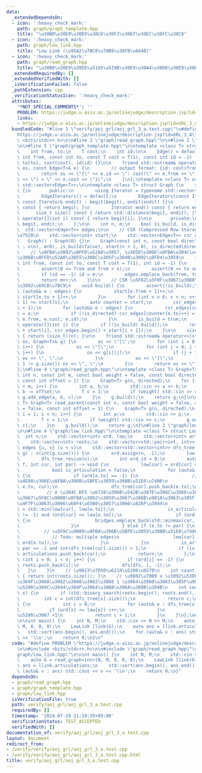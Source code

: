 ```yaml
---
data:
  _extendedDependsOn:
  - icon: ':heavy_check_mark:'
    path: graph/graph_template.hpp
    title: "\u30B0\u30E9\u30D5\u30C6\u30F3\u30D7\u30EC\u30FC\u30C8"
  - icon: ':heavy_check_mark:'
    path: graph/low_link.hpp
    title: "Low Link (\u95A2\u7BC0\u70B9\u30FB\u6A4B)"
  - icon: ':heavy_check_mark:'
    path: graph/read_graph.hpp
    title: "\u30B0\u30E9\u30D5\u5165\u529B\u30E9\u30A4\u30D6\u30E9\u30EA"
  _extendedRequiredBy: []
  _extendedVerifiedWith: []
  _isVerificationFailed: false
  _pathExtension: cpp
  _verificationStatusIcon: ':heavy_check_mark:'
  attributes:
    '*NOT_SPECIAL_COMMENTS*': ''
    PROBLEM: https://judge.u-aizu.ac.jp/onlinejudge/description.jsp?id=GRL_3_A
    links:
    - https://judge.u-aizu.ac.jp/onlinejudge/description.jsp?id=GRL_3_A
  bundledCode: "#line 1 \"verify/aoj_grl/aoj_grl_3_a.test.cpp\"\n#define PROBLEM \"\
    https://judge.u-aizu.ac.jp/onlinejudge/description.jsp?id=GRL_3_A\"\n\n#include\
    \ <bits/stdc++.h>\n\n#line 2 \"graph/read_graph.hpp\"\n\n#line 2 \"graph/graph_template.hpp\"\
    \n\n#line 5 \"graph/graph_template.hpp\"\n\ntemplate <class T> struct Edge {\n\
    \    int from, to;\n    T cost;\n    int id;\n\n    Edge() = default;\n    Edge(const\
    \ int from, const int to, const T cost = T(1), const int id = -1) : from(from),\
    \ to(to), cost(cost), id(id) {}\n\n    friend std::ostream& operator<<(std::ostream&\
    \ os, const Edge<T>& e) {\n        // output format: {id: cost(from, to) = cost}\n\
    \        return os << \"{\" << e.id << \": cost(\" << e.from << \", \" << e.to\
    \ << \") = \" << e.cost << \"}\";\n    }\n};\ntemplate <class T> using Edges =\
    \ std::vector<Edge<T>>;\n\ntemplate <class T> struct Graph {\n    struct EdgeIterators\
    \ {\n       public:\n        using Iterator = typename std::vector<Edge<T>>::iterator;\n\
    \        EdgeIterators() = default;\n        EdgeIterators(const Iterator& begit,\
    \ const Iterator& endit) : begit(begit), endit(endit) {}\n        Iterator begin()\
    \ const { return begit; }\n        Iterator end() const { return endit; }\n  \
    \      size_t size() const { return std::distance(begit, endit); }\n        Edge<T>&\
    \ operator[](int i) const { return begit[i]; }\n\n       private:\n        Iterator\
    \ begit, endit;\n    };\n\n    int n, m;\n    bool is_build, is_directed;\n  \
    \  std::vector<Edge<T>> edges;\n\n    // CSR (Compressed Row Storage) \u5F62\u5F0F\
    \u7528\n    std::vector<int> start;\n    std::vector<Edge<T>> csr_edges;\n\n \
    \   Graph() : Graph(0) {}\n    Graph(const int n, const bool directed = false)\
    \ : n(n), m(0), is_build(false), start(n + 1, 0), is_directed(directed) {}\n\n\
    \    // \u8FBA\u3092\u8FFD\u52A0\u3057, \u305D\u306E\u8FBA\u304C\u4F55\u756A\u76EE\
    \u306B\u8FFD\u52A0\u3055\u308C\u305F\u304B\u3092\u8FD4\u3059\n    int add_edge(const\
    \ int from, const int to, const T cost = T(1), int id = -1) {\n        assert(!is_build);\n\
    \        assert(0 <= from and from < n);\n        assert(0 <= to and to < n);\n\
    \        if (id == -1) id = m;\n        edges.emplace_back(from, to, cost, id);\n\
    \        return m++;\n    }\n\n    // CSR \u5F62\u5F0F\u3067\u30B0\u30E9\u30D5\
    \u3092\u69CB\u7BC9\n    void build() {\n        assert(!is_build);\n        for\
    \ (auto&& e : edges) {\n            start[e.from + 1]++;\n            if (!is_directed)\
    \ start[e.to + 1]++;\n        }\n        for (int v = 0; v < n; v++) start[v +\
    \ 1] += start[v];\n        auto counter = start;\n        csr_edges.resize(start.back()\
    \ + 1);\n        for (auto&& e : edges) {\n            csr_edges[counter[e.from]++]\
    \ = e;\n            if (!is_directed) csr_edges[counter[e.to]++] = Edge(e.to,\
    \ e.from, e.cost, e.id);\n        }\n        is_build = true;\n    }\n\n    EdgeIterators\
    \ operator[](int i) {\n        if (!is_build) build();\n        return EdgeIterators(csr_edges.begin()\
    \ + start[i], csr_edges.begin() + start[i + 1]);\n    }\n\n    size_t size() const\
    \ { return (size_t)(n); }\n\n    friend std::ostream& operator<<(std::ostream&\
    \ os, Graph<T>& g) {\n        os << \"[\";\n        for (int i = 0; i < g.size();\
    \ i++) {\n            os << \"[\";\n            for (int j = 0; j < g[i].size();\
    \ j++) {\n                os << g[i][j];\n                if (j + 1 != g[i].size())\
    \ os << \", \";\n            }\n            os << \"]\";\n            if (i +\
    \ 1 != g.size()) os << \", \";\n        }\n        return os << \"]\";\n    }\n\
    };\n#line 4 \"graph/read_graph.hpp\"\n\ntemplate <class T> Graph<T> read_graph(const\
    \ int n, const int m, const bool weight = false, const bool directed = false,\
    \ const int offset = 1) {\n    Graph<T> g(n, directed);\n    for (int i = 0; i\
    \ < m; i++) {\n        int a, b;\n        std::cin >> a >> b;\n        a -= offset,\
    \ b -= offset;\n        T c = 1;\n        if (weight) std::cin >> c;\n       \
    \ g.add_edge(a, b, c);\n    }\n    g.build();\n    return g;\n}\n\ntemplate <class\
    \ T> Graph<T> read_parent(const int n, const bool weight = false, const bool directed\
    \ = false, const int offset = 1) {\n    Graph<T> g(n, directed);\n    for (int\
    \ i = 1; i < n; i++) {\n        int p;\n        std::cin >> p;\n        p -= offset;\n\
    \        T c = 1;\n        if (weight) std::cin >> c;\n        g.add_edge(p, i,\
    \ c);\n    }\n    g.build();\n    return g;\n}\n#line 2 \"graph/low_link.hpp\"\
    \n\n#line 4 \"graph/low_link.hpp\"\n\ntemplate <class T> struct LowLink {\n  \
    \  int n;\n    std::vector<int> ord, low;\n    std::vector<int> articulations;\n\
    \    std::vector<int> roots;\n    std::vector<std::pair<int, int>> bridges;  //\
    \ edges {u, v} (u < v)\n    std::vector<std::vector<int>> dfs_tree;\n\n    LowLink(Graph<T>&\
    \ g) : n(int(g.size())) {\n        ord.assign(n, -1);\n        low.assign(n, -1);\n\
    \        dfs_tree.resize(n);\n        int ord_id = 0;\n        auto dfs = [&](auto\
    \ f, int cur, int par) -> void {\n            low[cur] = ord[cur] = ord_id++;\n\
    \            bool is_articulation = false;\n            for (auto& e : g[cur])\
    \ {\n                if (ord[e.to] == -1) {\n                    // DFS \u6728\
    \u4E0A\u306E\u8FBA\u306B\u5BFE\u3059\u308B\u51E6\u7406\n                    f(f,\
    \ e.to, cur);\n                    dfs_tree[cur].push_back(e.to);\n          \
    \          // e \u304C DFS \u6728\u306B\u542B\u307E\u308C\u3066\u3044\u308B\u306E\
    \u3067\u5F8C\u9000\u8FBA\u3092\u3059\u3067\u306B\u901A\u3063\u305F low[e.to] \u3092\
    \u4F7F\u3063\u3066\u66F4\u65B0\u3057\u3066\u826F\u3044\n                    low[cur]\
    \ = std::min(low[cur], low[e.to]);\n                    is_articulation |= (par\
    \ != -1) and (ord[cur] <= low[e.to]);\n                    if (ord[cur] < low[e.to])\
    \ {\n                        bridges.emplace_back(std::minmax(cur, e.to));\n \
    \                   }\n                } else if (e.to != par) {\n           \
    \         // \u5F8C\u9000\u8FBA\u306B\u5BFE\u3059\u308B\u51E6\u7406\n        \
    \            // Todo: multiple edges\n                    low[cur] = std::min(low[cur],\
    \ ord[e.to]);\n                }\n            }\n            is_articulation |=\
    \ par == -1 and int(dfs_tree[cur].size()) > 1;\n            if (is_articulation)\
    \ articulations.push_back(cur);\n            return;\n        };\n        for\
    \ (int i = 0; i < n; i++) {\n            if (ord[i] == -1) {\n               \
    \ roots.push_back(i);\n                dfs(dfs, i, -1);\n            }\n     \
    \   }\n    }\n    // \u9023\u7D50\u6210\u5206\u6570\n    int count_components()\
    \ { return int(roots.size()); }\n    // \u9802\u70B9 x \u3092\u53D6\u308A\u9664\
    \u304F\u3068\u3082\u3068\u3082\u3068 1 \u3064\u3060\u3063\u305F\u9023\u7D50\u6210\
    \u5206\u304C\u3044\u304F\u3064\u306B\u306A\u308B\u304B\n    int count_components_remove(int\
    \ x) {\n        if (std::binary_search(roots.begin(), roots.end(), x)) {\n   \
    \         int c = int(dfs_tree[x].size());\n            return c;\n        } else\
    \ {\n            int c = 0;\n            for (auto& e : dfs_tree[x]) {\n     \
    \           if (ord[x] <= low[e]) c++;\n            }\n            // \u89AA\u306E\
    \u5206\u3067 +1\n            return c + 1;\n        }\n    }\n};\n#line 7 \"verify/aoj_grl/aoj_grl_3_a.test.cpp\"\
    \n\nint main() {\n    int N, M;\n    std::cin >> N >> M;\n    auto G = read_graph<int>(N,\
    \ M, 0, 0, 0);\n    LowLink llink(G);\n    auto ans = llink.articulations;\n \
    \   std::sort(ans.begin(), ans.end());\n    for (auto& v : ans) std::cout << v\
    \ << '\\n';\n    return 0;\n}\n"
  code: "#define PROBLEM \"https://judge.u-aizu.ac.jp/onlinejudge/description.jsp?id=GRL_3_A\"\
    \n\n#include <bits/stdc++.h>\n\n#include \"graph/read_graph.hpp\"\n#include \"\
    graph/low_link.hpp\"\n\nint main() {\n    int N, M;\n    std::cin >> N >> M;\n\
    \    auto G = read_graph<int>(N, M, 0, 0, 0);\n    LowLink llink(G);\n    auto\
    \ ans = llink.articulations;\n    std::sort(ans.begin(), ans.end());\n    for\
    \ (auto& v : ans) std::cout << v << '\\n';\n    return 0;\n}"
  dependsOn:
  - graph/read_graph.hpp
  - graph/graph_template.hpp
  - graph/low_link.hpp
  isVerificationFile: true
  path: verify/aoj_grl/aoj_grl_3_a.test.cpp
  requiredBy: []
  timestamp: '2024-07-28 21:19:35+09:00'
  verificationStatus: TEST_ACCEPTED
  verifiedWith: []
documentation_of: verify/aoj_grl/aoj_grl_3_a.test.cpp
layout: document
redirect_from:
- /verify/verify/aoj_grl/aoj_grl_3_a.test.cpp
- /verify/verify/aoj_grl/aoj_grl_3_a.test.cpp.html
title: verify/aoj_grl/aoj_grl_3_a.test.cpp
---
```


